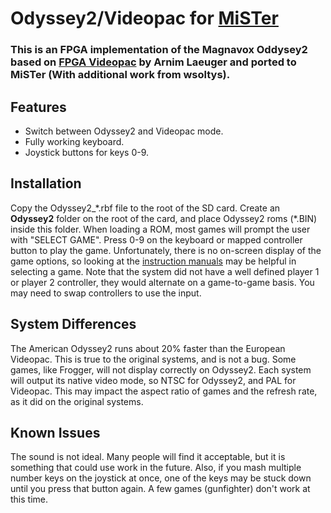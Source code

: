 # Odyssey2/Videopac for [MiSTer](https://github.com/MiSTer-devel/Main_MiSTer/wiki) 

### This is an FPGA implementation of the Magnavox Oddysey2 based on [FPGA Videopac](http://www.fpgaarcade.com/?q=node%2F14) by Arnim Laeuger and ported to MiSTer (With additional work from wsoltys).

## Features
 * Switch between Odyssey2 and Videopac mode.
 * Fully working keyboard.
 * Joystick buttons for keys 0-9.

## Installation
Copy the Odyssey2_\*.rbf file to the root of the SD card. Create an **Odyssey2** folder on the root of the card, and place Odyssey2 roms (\*.BIN) inside this folder. When loading a ROM, most games will prompt the user with "SELECT GAME". Press 0-9 on the keyboard or mapped controller button to play the game. Unfortunately, there is no on-screen display of the game options, so looking at the [instruction manuals](https://videopac.weebly.com/) may be helpful in selecting a game. Note that the system did not have a well defined player 1 or player 2 controller, they would alternate on a game-to-game basis. You may need to swap controllers to use the input.

## System Differences
The American Odyssey2 runs about 20% faster than the European Videopac. This is true to the original systems, and is not a bug. Some games, like Frogger, will not display correctly on Odyssey2. Each system will output its native video mode, so NTSC for Odyssey2, and PAL for Videopac. This may impact the aspect ratio of games and the refresh rate, as it did on the original systems.

## Known Issues
The sound is not ideal. Many people will find it acceptable, but it is something that could use work in the future. Also, if you mash multiple number keys on the joystick at once, one of the keys may be stuck down until you press that button again. A few games (gunfighter) don't work at this time.
